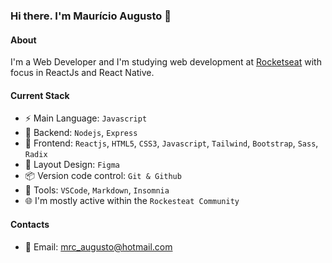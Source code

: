 ### Hi there. I'm Maurício Augusto 👋

#### About
I'm a Web Developer and I'm studying web development at [Rocketseat](https://rockesteat.com.br) with focus in ReactJs and React Native.

#### Current Stack
- :zap: Main Language: `Javascript`
- :triangular_ruler: Backend: `Nodejs`, `Express`
- :tada: Frontend: `Reactjs`, `HTML5`, `CSS3`, `Javascript`, `Tailwind`, `Bootstrap`, `Sass`, `Radix`
- :art: Layout Design: `Figma`
- :package: Version code control: `Git & Github`
- :wrench: Tools: `VSCode`, `Markdown`, `Insomnia`
- :globe_with_meridians: I'm mostly active within the `Rockesteat Community`

#### Contacts
- :email: Email: mrc_augusto@hotmail.com
